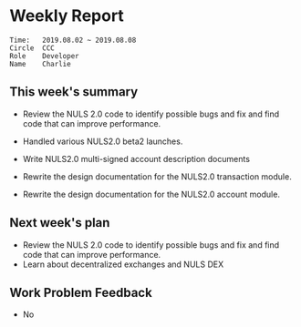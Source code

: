 # Weekly Report 
```
Time: 	2019.08.02 ~ 2019.08.08
Circle	CCC
Role	Developer
Name	Charlie
```
## This week's summary
- Review the NULS 2.0 code to identify possible bugs and fix and find code that can improve performance.

- Handled various NULS2.0 beta2 launches.

- Write NULS2.0 multi-signed account description documents

- Rewrite the design documentation for the NULS2.0 transaction module.

- Rewrite the design documentation for the NULS2.0 account module.

  
## Next week's plan
- Review the NULS 2.0 code to identify possible bugs and fix and find code that can improve performance.
- Learn about decentralized exchanges and NULS DEX
## Work Problem Feedback
- No

